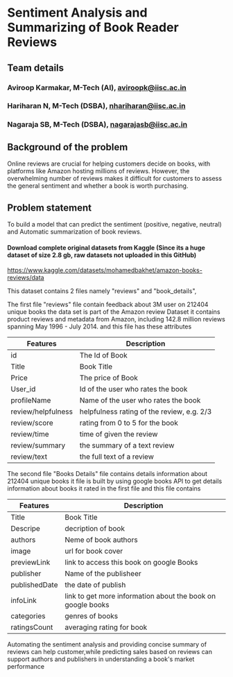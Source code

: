 # Sentiment Analysis and Summarizing of Book Reader Reviews

## Team details
### Aviroop Karmakar, M-Tech (AI), aviroopk@iisc.ac.in
### Hariharan N, M-Tech (DSBA), nhariharan@iisc.ac.in
### Nagaraja SB, M-Tech (DSBA), nagarajasb@iisc.ac.in

## Background of the problem
Online reviews are crucial for helping customers decide on books, with platforms like Amazon hosting millions of reviews. However, the overwhelming number of reviews makes it difficult for customers to assess the general sentiment and whether a book is worth purchasing.

## Problem statement
To build a model that can predict the sentiment (positive, negative, neutral) and Automatic summarization of book reviews.

#### Download complete original datasets from Kaggle (Since its a huge dataset of size 2.8 gb, raw datasets not uploaded in this GitHub)
https://www.kaggle.com/datasets/mohamedbakhet/amazon-books-reviews/data

This dataset contains 2 files namely "reviews" and "book_details",

The first file "reviews" file contain feedback about 3M user on 212404 unique books the data set is part of the Amazon review Dataset it contains product reviews and metadata from Amazon, including 142.8 million reviews spanning May 1996 - July 2014.
and this file has these attributes

Features	          |    Description
------------------- | ---------------------
id	                |   The Id of Book
Title	              |   Book Title
Price	              |   The price of Book
User_id	            |   Id of the user who rates the book
profileName	        |   Name of the user who rates the book
review/helpfulness	|   helpfulness rating of the review, e.g. 2/3
review/score	      |   rating from 0 to 5 for the book
review/time	        |   time of given the review
review/summary	    |   the summary of a text review
review/text	        |   the full text of a review


The second file "Books Details" file contains details information about 212404 unique books it file is built by using
google books API to get details information about books it rated in the first file
and this file contains

Features	        |  Description
----------------- | -----------------
Title	            |  Book Title
Descripe	        |  decription of book
authors	          |  Neme of book authors
image	            |  url for book cover
previewLink	      |  link to access this book on google Books
publisher	        |  Name of the publisheer
publishedDate	    |  the date of publish
infoLink	        |  link to get more information about the book on google books
categories	      |  genres of books
ratingsCount	    |  averaging rating for book

Automating the sentiment analysis and providing concise summary of reviews can help customer,while predicting sales based on reviews can support authors and publishers in understanding a book's market performance
